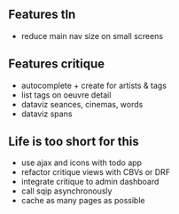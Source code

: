 ## Features tln

- reduce main nav size on small screens


## Features critique

- autocomplete + create for artists & tags
- list tags on oeuvre detail
- dataviz seances, cinemas, words
- dataviz spans


## Life is too short for this

- use ajax and icons with todo app
- refactor critique views with CBVs or DRF
- integrate critique to admin dashboard
- call sqip asynchronously
- cache as many pages as possible
